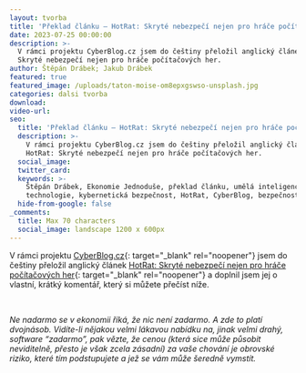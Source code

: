 ```yaml
---
layout: tvorba
title: 'Překlad článku – HotRat: Skryté nebezpečí nejen pro hráče počítačových her'
date: 2023-07-25 00:00:00
description: >-
  V rámci projektu CyberBlog.cz jsem do češtiny přeložil anglický článek HotRat:
  Skryté nebezpečí nejen pro hráče počítačových her.
author: Štěpán Drábek; Jakub Drábek
featured: true
featured_image: /uploads/taton-moise-om8epxgswso-unsplash.jpg
categories: dalsi tvorba
download:
video-url:
seo:
  title: 'Překlad článku – HotRat: Skryté nebezpečí nejen pro hráče počítačových her'
  description: >-
    V rámci projektu CyberBlog.cz jsem do češtiny přeložil anglický článek
    HotRat: Skryté nebezpečí nejen pro hráče počítačových her.
  social_image:
  twitter_card:
  keywords: >-
    Štěpán Drábek, Ekonomie Jednoduše, překlad článku, umělá inteligence, AI,
    technologie, kybernetická bezpečnost, HotRat, CyberBlog, bezpečnost
  hide-from-google: false
_comments:
  title: Max 70 characters
  social_image: landscape 1200 x 600px
---
```

V rámci projektu [CyberBlog.cz](https://cyberblog.cz){: target="_blank" rel="noopener"} jsem do češtiny přeložil anglický článek [HotRat: Skryté nebezpečí nejen pro hráče počítačových her](https://cyberblog.cz/nejnovejsi/hotrat-skryte-nebezpeci-nejen-pro-hrace-pocitacovych-her/){: target="_blank" rel="noopener"}&nbsp;a doplnil jsem jej o vlastní, krátký komentář, který si můžete přečíst níže.

&nbsp;

*Ne nadarmo se v ekonomii říká, že nic není zadarmo. A zde to platí dvojnásob. Vidíte-li nějakou velmi lákavou nabídku na, jinak velmi drahý, software “zadarmo”, pak vězte, že cenou (která sice může působit neviditelně, přesto je však zcela zásadní) za vaše chování je obrovské riziko, které tím podstupujete a jež se vám může šeredně vymstít.*